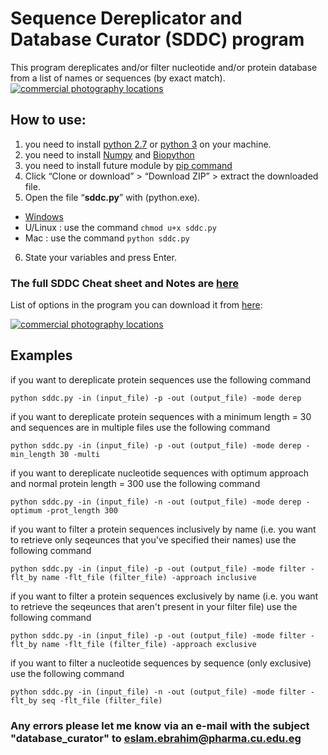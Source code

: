 # Sequence Dereplicator and Database Curator (SDDC) program
This program dereplicates and/or filter nucleotide and/or protein database from a list of names or sequences (by exact match).
<a href="http://www.freeimagehosting.net/commercial-photography/"><img src="http://i.imgur.com/aBAzOyA.png" alt="commercial photography locations"></a>
## How to use:
1.	you need to install [python 2.7](https://www.python.org/downloads/) or [python 3](https://www.python.org/downloads/) on your machine.
2. you need to install [Numpy](https://pypi.python.org/pypi/numpy) and [Biopython](http://biopython.org/wiki/Download)
3. you need to install future module by [pip command](https://docs.python.org/3/installing/)
4.	Click “Clone or download” > “Download ZIP” > extract the downloaded file.
5.	Open the file “**sddc.py**” with (python.exe).
  * [Windows](http://stackoverflow.com/a/1527012/7414020)
  * U/Linux : use the command `chmod u+x sddc.py`
  * Mac : use the command `python sddc.py`
6.	State your variables and press Enter.

### **The full SDDC Cheat sheet and Notes are [here](https://drive.google.com/file/d/0B752ugm5kNQcUWt0LXpfTXpxUW8/view?usp=sharing)**

List of options in the program you can download it from [here](https://drive.google.com/file/d/0B752ugm5kNQcYUg4M1BTUmtKRjA/view?usp=sharing):

<a href="http://www.freeimagehosting.net/commercial-photography/"><img src="http://i.imgur.com/ouwpiBu.png" alt="commercial photography locations"></a>

## Examples

if you want to dereplicate protein sequences use the following command

`python sddc.py -in (input_file) -p -out (output_file) -mode derep`

if you want to dereplicate protein sequences with a minimum length = 30 and sequences are in multiple files use the following command

`python sddc.py -in (input_file) -p -out (output_file) -mode derep -min_length 30 -multi`

if you want to dereplicate nucleotide sequences with optimum approach and normal protein length = 300 use the following command

`python sddc.py -in (input_file) -n -out (output_file) -mode derep -optimum -prot_length 300`

if you want to filter a protein sequences inclusively by name (i.e. you want to retrieve only seqeunces that you've specified their names) use the following command

`python sddc.py -in (input_file) -p -out (output_file) -mode filter -flt_by name -flt_file (filter_file) -approach inclusive`

if you want to filter a protein sequences exclusively by name (i.e. you want to retrieve the seqeunces that aren't present in your filter file) use the following command

`python sddc.py -in (input_file) -p -out (output_file) -mode filter -flt_by name -flt_file (filter_file) -approach exclusive`

if you want to filter a nucleotide sequences by sequence (only exclusive) use the following command

`python sddc.py -in (input_file) -n -out (output_file) -mode filter -flt_by seq -flt_file (filter_file)`

### Any errors please let me know via an e-mail with the subject "database_curator" to eslam.ebrahim@pharma.cu.edu.eg

